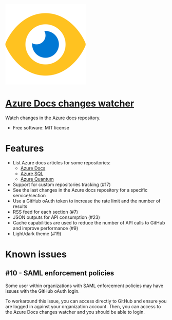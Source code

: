 <img src="/static/favicon.svg" width="250">

# [Azure Docs changes watcher](https://azdocswatch.vupti.me)

Watch changes in the Azure docs repository.

* Free software: MIT license

# Features

* List Azure docs articles for some repositories:
  * [Azure Docs](https://github.com/MicrosoftDocs/azure-docs)
  * [Azure SQL](https://github.com/MicrosoftDocs/sql-docs)
  * [Azure Quantum](https://github.com/MicrosoftDocs/quantum-docs)
* Support for custom repositories tracking (#17)
* See the last changes in the Azure docs repository for a specific service/section
* Use a GitHub oAuth token to increase the rate limit and the number of results
* RSS feed for each section (#7)
* JSON outputs for API consumption (#23)
* Cache capabilities are used to reduce the number of API calls to GitHub and improve performance (#9)
* Light/dark theme (#19)

# Known issues

## #10 - SAML enforcement policies

Some user within organizations with SAML enforcement policies may have issues with the GitHub oAuth login.

To workaround this issue, you can access directly to GitHub and ensure you are logged in against your organization account.
Then, you can access to the Azure Docs changes watcher and you should be able to login.
